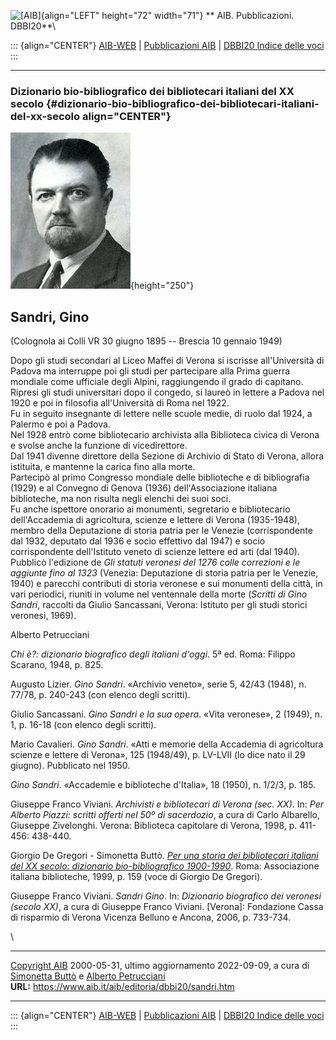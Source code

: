 ![\[AIB\]](/aib/wi/aibv72.gif){align="LEFT" height="72" width="71"}
** AIB. Pubblicazioni. DBBI20**\

::: {align="CENTER"}
[AIB-WEB](/) \| [Pubblicazioni AIB](/pubblicazioni/) \| [DBBI20 Indice
delle voci](dbbi20.htm)
:::

------------------------------------------------------------------------

### Dizionario bio-bibliografico dei bibliotecari italiani del XX secolo {#dizionario-bio-bibliografico-dei-bibliotecari-italiani-del-xx-secolo align="CENTER"}

![\[Ritratto\]](sandri.jpg){height="250"}

## Sandri, Gino

(Colognola ai Colli VR 30 giugno 1895 -- Brescia 10 gennaio 1949)

Dopo gli studi secondari al Liceo Maffei di Verona si iscrisse
all\'Università di Padova ma interruppe poi gli studi per partecipare
alla Prima guerra mondiale come ufficiale degli Alpini, raggiungendo il
grado di capitano. Ripresi gli studi universitari dopo il congedo, si
laureò in lettere a Padova nel 1920 e poi in filosofia all\'Università
di Roma nel 1922.\
Fu in seguito insegnante di lettere nelle scuole medie, di ruolo dal
1924, a Palermo e poi a Padova.\
Nel 1928 entrò come bibliotecario archivista alla Biblioteca civica di
Verona e svolse anche la funzione di vicedirettore.\
Dal 1941 divenne direttore della Sezione di Archivio di Stato di Verona,
allora istituita, e mantenne la carica fino alla morte.\
Partecipò al primo Congresso mondiale delle biblioteche e di
bibliografia (1929) e al Convegno di Genova (1936) dell\'Associazione
italiana biblioteche, ma non risulta negli elenchi dei suoi soci.\
Fu anche ispettore onorario ai monumenti, segretario e bibliotecario
dell\'Accademia di agricoltura, scienze e lettere di Verona (1935-1948),
membro della Deputazione di storia patria per le Venezie (corrispondente
dal 1932, deputato dal 1936 e socio effettivo dal 1947) e socio
corrispondente dell\'Istituto veneto di scienze lettere ed arti (dal
1940).\
Pubblicò l\'edizione de *Gli statuti veronesi del 1276 colle correzioni
e le aggiunte fino al 1323* (Venezia: Deputazione di storia patria per
le Venezie, 1940) e parecchi contributi di storia veronese e sui
monumenti della città, in vari periodici, riuniti in volume nel
ventennale della morte (*Scritti di Gino Sandri*, raccolti da Giulio
Sancassani, Verona: Istituto per gli studi storici veronesi, 1969).

Alberto Petrucciani

*Chi è?: dizionario biografico degli italiani d\'oggi*. 5ª ed. Roma:
Filippo Scarano, 1948, p. 825.

Augusto Lizier. *Gino Sandri*. «Archivio veneto», serie 5, 42/43 (1948),
n. 77/78, p. 240-243 (con elenco degli scritti).

Giulio Sancassani. *Gino Sandri e la sua opera*. «Vita veronese», 2
(1949), n. 1, p. 16-18 (con elenco degli scritti).

Mario Cavalieri. *Gino Sandri*. «Atti e memorie della Accademia di
agricoltura scienze e lettere di Verona», 125 (1948/49), p. LV-LVII (lo
dice nato il 29 giugno). Pubblicato nel 1950.

*Gino Sandri*. «Accademie e biblioteche d\'Italia», 18 (1950), n. 1/2/3,
p. 185.

Giuseppe Franco Viviani. *Archivisti e bibliotecari di Verona (sec.
XX)*. In: *Per Alberto Piazzi: scritti offerti nel 50º di sacerdozio*, a
cura di Carlo Albarello, Giuseppe Zivelonghi. Verona: Biblioteca
capitolare di Verona, 1998, p. 411-456: 438-440.

Giorgio De Gregori - Simonetta Buttò. [*Per una storia dei bibliotecari
italiani del XX secolo: dizionario bio-bibliografico
1900-1990*](/aib/editoria/pub065.htm). Roma: Associazione italiana
biblioteche, 1999, p. 159 (voce di Giorgio De Gregori).

Giuseppe Franco Viviani. *Sandri Gino*. In: *Dizionario biografico dei
veronesi (secolo XX)*, a cura di Giuseppe Franco Viviani. \[Verona\]:
Fondazione Cassa di risparmio di Verona Vicenza Belluno e Ancona, 2006,
p. 733-734.

\

------------------------------------------------------------------------

[Copyright AIB](/su-questo-sito/dichiarazione-di-copyright-aib-web/)
2000-05-31, ultimo aggiornamento 2022-09-09, a cura di [Simonetta
Buttò](/aib/redazione3.htm) e [Alberto
Petrucciani](/su-questo-sito/redazione-aib-web/)\
**URL:** https://www.aib.it/aib/editoria/dbbi20/sandri.htm

------------------------------------------------------------------------

::: {align="CENTER"}
[AIB-WEB](/) \| [Pubblicazioni AIB](/pubblicazioni/) \| [DBBI20 Indice
delle voci](dbbi20.htm)
:::
